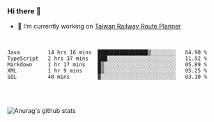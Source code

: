 ### Hi there 👋

- 🔭 I’m currently working on [Taiwan Railway Route Planner](https://github.com/Taiwan-Railway-Route-Planner)

<br/>

<!--START_SECTION:waka-->
```text
Java         14 hrs 16 mins  ████████████████▒░░░░░░░░   64.90 % 
TypeScript   2 hrs 37 mins   ███░░░░░░░░░░░░░░░░░░░░░░   11.92 % 
Markdown     1 hr 17 mins    █▒░░░░░░░░░░░░░░░░░░░░░░░   05.89 % 
XML          1 hr 9 mins     █▒░░░░░░░░░░░░░░░░░░░░░░░   05.25 % 
SQL          40 mins         ▓░░░░░░░░░░░░░░░░░░░░░░░░   03.10 % 
```
<!--END_SECTION:waka-->

<br/>
<br/>

![Anurag's github stats](https://github-readme-stats.vercel.app/api?username=DepickereSven&show_icons=true&theme=tokyonight)



<!--
**DepickereSven/DepickereSven** is a ✨ _special_ ✨ repository because its `README.md` (this file) appears on your GitHub profile.

Here are some ideas to get you started:

- 🔭 I’m currently working on ...
- 🌱 I’m currently learning ...
- 👯 I’m looking to collaborate on ...
- 🤔 I’m looking for help with ...
- 💬 Ask me about ...
- 📫 How to reach me: ...
- 😄 Pronouns: ...
- ⚡ Fun fact: ...
-->
